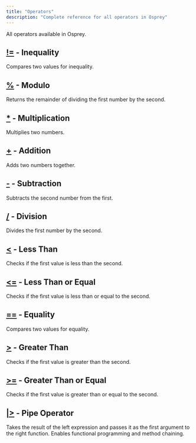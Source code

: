 ```yaml
---
title: "Operators"
description: "Complete reference for all operators in Osprey"
---
```


All operators available in Osprey.

## [!=](not-equal/) - Inequality

Compares two values for inequality.

## [%](modulo/) - Modulo

Returns the remainder of dividing the first number by the second.

## [*](multiply/) - Multiplication

Multiplies two numbers.

## [+](plus/) - Addition

Adds two numbers together.

## [-](minus/) - Subtraction

Subtracts the second number from the first.

## [/](divide/) - Division

Divides the first number by the second.

## [<](less-than/) - Less Than

Checks if the first value is less than the second.

## [<=](less-equal/) - Less Than or Equal

Checks if the first value is less than or equal to the second.

## [==](equal/) - Equality

Compares two values for equality.

## [>](greater-than/) - Greater Than

Checks if the first value is greater than the second.

## [>=](greater-equal/) - Greater Than or Equal

Checks if the first value is greater than or equal to the second.

## [|>](pipe-operator/) - Pipe Operator

Takes the result of the left expression and passes it as the first argument to the right function. Enables functional programming and method chaining.

